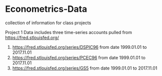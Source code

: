 # Econometrics-Data
collection of information for class projects

Project 1 Data includes three time-series accounts pulled from https://fred.stlouisfed.org/ 
  1) https://fred.stlouisfed.org/series/DSPIC96 from date 1999.01.01 to 2017.11.01
  2) https://fred.stlouisfed.org/series/PCEC96 from date 1999.01.01 to 2017.11.01
  3) https://fred.stlouisfed.org/series/GS5 from date 1999.01.01 to 2017.11.01
